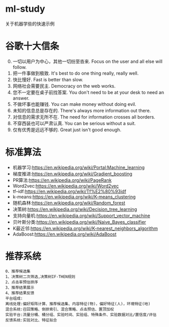 # ml-study
关于机器学些的快速示例

# 谷歌十大信条
0. 一切以用户为中心，其他一切纷至沓来. Focus on the user and all else will follow.
0. 把一件事做到极致. It's best to do one thing really, really well.
0. 快比慢好. Fast is better than slow.
0. 网络社会需要民主. Democracy on the web works.
0. 您不一定要在桌子前找答案. You don't need to be at your desk to need an answer.
0. 不做坏事也能赚钱. You can make money without doing evil.
0. 未知的信息总是存在的. There's always more information out there.
0. 对信息的需求无所不在. The need for information crosses all borders.
0. 不穿西装也可以严肃认真. You can be serious without a suit.
0. 仅有优秀是远远不够的. Great just isn't good enough.

# 标准算法
- 机器学习:https://en.wikipedia.org/wiki/Portal:Machine_learning
- 梯度推进:https://en.wikipedia.org/wiki/Gradient_boosting
- PR算法:https://en.wikipedia.org/wiki/PageRank
- Word2vec:https://en.wikipedia.org/wiki/Word2vec
- tf–idf:https://en.wikipedia.org/wiki/Tf%E2%80%93idf
- k-means:https://en.wikipedia.org/wiki/K-means_clustering
- 随机森林:https://en.wikipedia.org/wiki/Random_forest
- 决策树:https://en.wikipedia.org/wiki/Decision_tree_learning
- 支持向量机:https://en.wikipedia.org/wiki/Support_vector_machine
- 贝叶斯分类:https://en.wikipedia.org/wiki/Naive_Bayes_classifier
- K最近邻:https://en.wikipedia.org/wiki/K-nearest_neighbors_algorithm
- AdaBoost:https://en.wikipedia.org/wiki/AdaBoost

# 推荐系统
```
0、推荐候选集
1、决策树二次筛选,决策树IF-THEN规则
2、点击率预估排序
3、推荐结果展示
4、推荐结果反馈
平台组成:
离线处理:偏好矩阵计算、推荐候选集、内容特征(物)，偏好特征(人)，环境特征(地)
混合系统:召回策略、倒排索引、混合策略、点击预估、置顶加权
实验平台:流量分桶、桶分组、实验时间、实验组、特殊条件、实验数据对比/置信度/评估
反馈系统:实验对比、特征拟合
```
